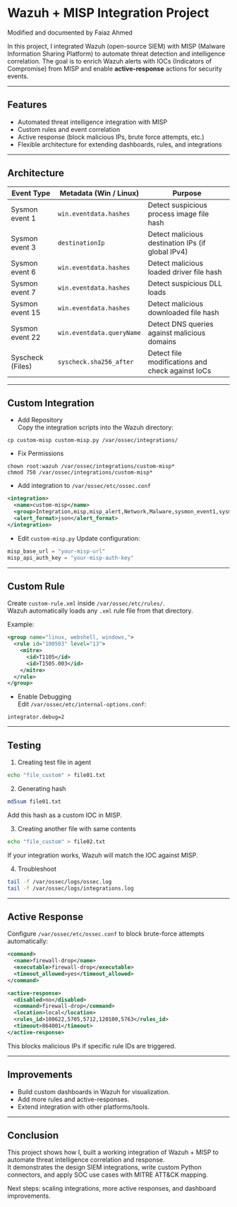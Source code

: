 # Wazuh + MISP Integration Project  
Modified and documented by Faiaz Ahmed

In this project, I integrated Wazuh (open-source SIEM) with MISP (Malware Information Sharing Platform) to automate threat detection and intelligence correlation. The goal is to enrich Wazuh alerts with IOCs (Indicators of Compromise) from MISP and enable **active-response** actions for security events.  


---

## Features
- Automated threat intelligence integration with MISP  
- Custom rules and event correlation  
- Active response (block malicious IPs, brute force attempts, etc.)  
- Flexible architecture for extending dashboards, rules, and integrations  

---

## Architecture


| Event Type              | Metadata (Win / Linux)                | Purpose                                                       |
|--------------------------|---------------------------------------|---------------------------------------------------------------|
| Sysmon event 1          | `win.eventdata.hashes`                | Detect suspicious process image file hash                     |
| Sysmon event 3          | `destinationIp`                       | Detect malicious destination IPs (if global IPv4)             |
| Sysmon event 6          | `win.eventdata.hashes`                | Detect malicious loaded driver file hash                      |
| Sysmon event 7          | `win.eventdata.hashes`                | Detect suspicious DLL loads                                   |
| Sysmon event 15         | `win.eventdata.hashes`                | Detect malicious downloaded file hash                         |
| Sysmon event 22         | `win.eventdata.queryName`             | Detect DNS queries against malicious domains                  |
| Syscheck (Files)        | `syscheck.sha256_after`               | Detect file modifications and check against IoCs              |

---

## Custom Integration  

- Add Repository  
Copy the integration scripts into the Wazuh directory:  
```
cp custom-misp custom-misp.py /var/ossec/integrations/
```

- Fix Permissions
```
chown root:wazuh /var/ossec/integrations/custom-misp*
chmod 750 /var/ossec/integrations/custom-misp*
```

- Add integration to `/var/ossec/etc/ossec.conf`
```xml
<integration>
  <name>custom-misp</name>
  <group>Integration,misp,misp_alert,Network,Malware,sysmon_event1,sysmon_event3,sysmon_event6,sysmon_event7,sysmon_event_15,sysmon_event_22,syscheck,recon,attack,web_scan,authenticat</group>
  <alert_format>json</alert_format>
</integration>
```

- Edit `custom-misp.py`
Update configuration:
```python
misp_base_url = "your-misp-url"
misp_api_auth_key = "your-misp-auth-key"
```

---

## Custom Rule  

Create `custom-rule.xml` inside `/var/ossec/etc/rules/`.  
Wazuh automatically loads any `.xml` rule file from that directory.

Example:
```xml
<group name="linux, webshell, windows,">
  <rule id="100503" level="13">
    <mitre>
      <id>T1105</id>
      <id>T1505.003</id>
    </mitre>
  </rule>
</group>
```

- Enable Debugging  
Edit `/var/ossec/etc/internal-options.conf`:  
```
integrator.debug=2
```

---

## Testing  

1. Creating test file in agent
```bash
echo "file_custom" > file01.txt
```

2. Generating hash
```bash
md5sum file01.txt
```
Add this hash as a custom IOC in MISP.

3. Creating another file with same contents
```bash
echo "file_custom" > file02.txt
```
If your integration works, Wazuh will match the IOC against MISP.

4. Troubleshoot
```bash
tail -f /var/ossec/logs/ossec.log
tail -f /var/ossec/logs/integrations.log
```

---

## Active Response  

Configure `/var/ossec/etc/ossec.conf` to block brute-force attempts automatically:  

```xml
<command>
  <name>firewall-drop</name>
  <executable>firewall-drop</executable>
  <timeout_allowed>yes</timeout_allowed>
</command>

<active-response>
  <disabled>no</disabled>
  <command>firewall-drop</command>
  <location>local</location>
  <rules_id>100622,5705,5712,120100,5763</rules_id>
  <timeout>864001</timeout>
</active-response>
```

This blocks malicious IPs if specific rule IDs are triggered.

---

## Improvements  

- Build custom dashboards in Wazuh for visualization.  
- Add more rules and active-responses.  
- Extend integration with other platforms/tools.  

---

## Conclusion  
This project shows how I, built a working integration of Wazuh + MISP to automate threat intelligence correlation and response.  
It demonstrates the design SIEM integrations, write custom Python connectors, and apply SOC use cases with MITRE ATT&CK mapping.  

Next steps: scaling integrations, more active responses, and dashboard improvements.  
